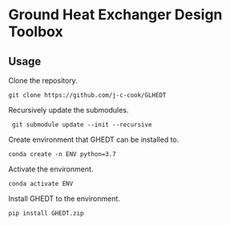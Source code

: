 # Ground Heat Exchanger Design Toolbox

## Usage
Clone the repository.
```angular2html
git clone https://github.com/j-c-cook/GLHEDT
```
Recursively update the submodules.
```angular2html
 git submodule update --init --recursive
```
Create environment that GHEDT can be installed to. 
```angular2html
conda create -n ENV python=3.7
```
Activate the environment. 
```angular2html
conda activate ENV
```
Install GHEDT to the environment.
```angular2html
pip install GHEDT.zip
```
